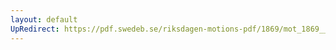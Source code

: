 ```yaml
---
layout: default
UpRedirect: https://pdf.swedeb.se/riksdagen-motions-pdf/1869/mot_1869__ak__00119/mot_1869__ak__00119_003.pdf
---
```

